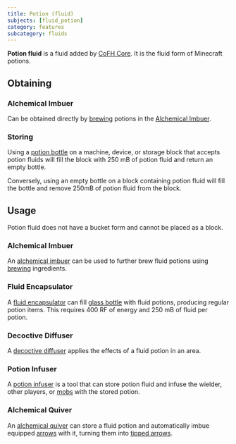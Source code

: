 ```yaml
---
title: Potion (fluid)
subjects: [fluid_potion]
category: features
subcategory: fluids
---
```


**Potion fluid** is a fluid added by [CoFH Core](../../cofh-core). It is the fluid form of Minecraft potions. 

Obtaining
---------

### Alchemical Imbuer
Can be obtained directly by [brewing](https://minecraft.fandom.com/wiki/Brewing) potions in the [Alchemical Imbuer](../../thermal-expansion/alchemical-imbuer).

### Storing
Using a [potion bottle](https://minecraft.fandom.com/wiki/Potion) on a machine, device, or storage block that accepts potion fluids will fill the block with 250 mB of potion fluid and return an empty bottle.

Conversely, using an empty bottle on a block containing potion fluid will fill the bottle and remove 250mB of potion fluid from the block. 

Usage
-----

Potion fluid does not have a bucket form and cannot be placed as a block.

### Alchemical Imbuer
An [alchemical imbuer](../../thermal-expansion/alchemical-imbuer/) can be used to further brew fluid potions using [brewing](https://minecraft.fandom.com/wiki/Brewing) ingredients.

### Fluid Encapsulator
A [fluid encapsulator](../../thermal-expansion/fluid-encapsulator/) can fill [glass bottle](https://minecraft.fandom.com/wiki/Glass_Bottle) with fluid potions, producing regular potion items. This requires 400 RF of energy and 250 mB of fluid per potion.

### Decoctive Diffuser
A [decoctive diffuser](../../thermal-innovation/decoctive-diffuser/) applies the effects of a fluid potion in an area. 

### Potion Infuser
A [potion infuser](../../thermal-innovation/potion-infuser/) is a tool that can store potion fluid and infuse the wielder, other players, or [mobs](https://minecraft.fandom.com/wiki/Mob) with the stored potion. 

### Alchemical Quiver
An [alchemical quiver](../../thermal-innovation/alchemical-quiver/) can store a fluid potion and automatically imbue equipped [arrows](https://minecraft.fandom.com/wiki/Arrow) with it, turning them into [tipped arrows](https://minecraft.fandom.com/wiki/Tipped_Arrow).